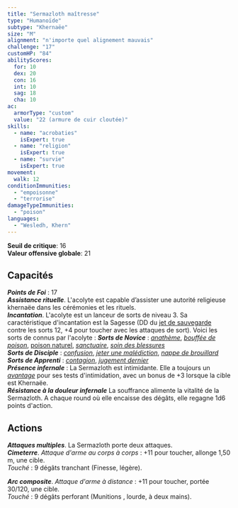 ```yaml
---
title: "Sermazloth maîtresse"
type: "Humanoïde"
subtype: "Khernaëe"
size: "M"
alignment: "n'importe quel alignement mauvais"
challenge: "17"
customHP: "84"
abilityScores:
  for: 10
  dex: 20
  con: 16
  int: 10
  sag: 18
  cha: 10
ac:
  armorType: "custom"
  value: "22 (armure de cuir cloutée)"
skills:
  - name: "acrobaties"
    isExpert: true
  - name: "religion"
    isExpert: true
  - name: "survie"
    isExpert: true
movement:
  walk: 12
conditionImmunities:
  - "empoisonne"
  - "terrorise"
damageTypeImmunities:
  - "poison"
languages:
  - "Wesledh, Khern"
---
```

**Seuil de critique**: 16            
**Valeur offensive globale**: 21      
## Capacités
_**Points de Foi**_ : 17  
_**Assistance rituelle**_. L'acolyte est capable d’assister une autorité religieuse khernaëe dans les cérémonies et les rituels.  
_**Incantation**_. L'acolyte est un lanceur de sorts de niveau 3. Sa caractéristique d'incantation est la Sagesse (DD du [jet de sauvegarde](/utiliser-les-caracteristiques/#jets-de-sauvegarde) contre les sorts 12, +4 pour toucher avec les attaques de sort). Voici les sorts de connus par l'acolyte :
_**Sorts de Novice**_ : [_anathème_](/grimoire/anatheme/), [_bouffée de poison_](/grimoire/bouffee-de-poison/), [poison naturel](/grimoire/poison-naturel/), [_sanctuaire_](/grimoire/sanctuaire/), [_soin des blessures_](/grimoire/soin-des-blessures/)   
_**Sorts de Disciple**_ : [_confusion_](/grimoire/confusion/), [_jeter une malédiction_](/grimoire/jeter-une-malediction/), [_nappe de brouillard_](/grimoire/nappe-de-brouillard/)    
_**Sorts de Apprenti**_ : [_contagion_](/grimoire/contagion/), [_jugement dernier_](/grimoire/jugement-dernier/)  
_**Présence infernale**_ : La Sermazloth est intimidante. Elle a toujours un [_avantage_](/utiliser-les-caracteristiques/#avantage-et-desavantage) pour ses tests d'intimidation, avec un bonus de +3 lorsque la cible est Khernaëe.   
_**Résistance à la douleur infernale**_ La souffrance alimente la vitalité de la Sermazloth. A chaque round où elle encaisse des dégâts, elle regagne 1d6 points d'action.  

## Actions  
_**Attaques multiples**_. La Sermazloth porte deux attaques.  
_**Cimeterre**_. _Attaque d'arme au corps à corps_ : +11 pour toucher, allonge 1,50 m, une cible.  
_Touché_ : 9 dégâts tranchant (Finesse, légère).  

_**Arc composite**_. _Attaque d'arme à distance_ : +11 pour toucher, portée 30/120, une cible.  
_Touché_ : 9 dégâts perforant (Munitions , lourde, à deux mains).  
